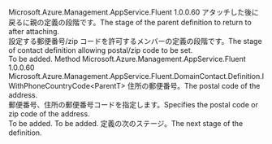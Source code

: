 <Type Name="IWithPostalCode&lt;ParentT&gt;" FullName="Microsoft.Azure.Management.AppService.Fluent.DomainContact.Definition.IWithPostalCode&lt;ParentT&gt;">
  <TypeSignature Language="C#" Value="public interface IWithPostalCode&lt;ParentT&gt;" />
  <TypeSignature Language="ILAsm" Value=".class public interface auto ansi abstract IWithPostalCode`1&lt;ParentT&gt;" />
  <TypeSignature Language="DocId" Value="T:Microsoft.Azure.Management.AppService.Fluent.DomainContact.Definition.IWithPostalCode`1" />
  <TypeSignature Language="VB.NET" Value="Public Interface IWithPostalCode(Of ParentT)" />
  <TypeSignature Language="F#" Value="type IWithPostalCode&lt;'ParentT&gt; = interface" />
  <AssemblyInfo>
    <AssemblyName>Microsoft.Azure.Management.AppService.Fluent</AssemblyName>
    <AssemblyVersion>1.0.0.60</AssemblyVersion>
  </AssemblyInfo>
  <TypeParameters>
    <TypeParameter Name="ParentT" />
  </TypeParameters>
  <Interfaces />
  <Docs>
    <typeparam name="ParentT"><span data-ttu-id="cf305-101">アタッチした後に戻るに親の定義の段階です。</span><span class="sxs-lookup"><span data-stu-id="cf305-101">The stage of the parent definition to return to after attaching.</span></span></typeparam>
    <summary>
            <span data-ttu-id="cf305-102">設定する郵便番号/zip コードを許可するメンバーの定義の段階です。</span><span class="sxs-lookup"><span data-stu-id="cf305-102">The stage of contact definition allowing postal/zip code to be set.</span></span>
            </summary>
    <remarks>To be added.</remarks>
  </Docs>
  <Members>
    <Member MemberName="WithPostalCode">
      <MemberSignature Language="C#" Value="public Microsoft.Azure.Management.AppService.Fluent.DomainContact.Definition.IWithPhoneCountryCode&lt;ParentT&gt; WithPostalCode (string postalCode);" />
      <MemberSignature Language="ILAsm" Value=".method public hidebysig newslot virtual instance class Microsoft.Azure.Management.AppService.Fluent.DomainContact.Definition.IWithPhoneCountryCode`1&lt;!ParentT&gt; WithPostalCode(string postalCode) cil managed" />
      <MemberSignature Language="DocId" Value="M:Microsoft.Azure.Management.AppService.Fluent.DomainContact.Definition.IWithPostalCode`1.WithPostalCode(System.String)" />
      <MemberSignature Language="VB.NET" Value="Public Function WithPostalCode (postalCode As String) As IWithPhoneCountryCode(Of ParentT)" />
      <MemberSignature Language="F#" Value="abstract member WithPostalCode : string -&gt; Microsoft.Azure.Management.AppService.Fluent.DomainContact.Definition.IWithPhoneCountryCode&lt;'ParentT&gt;" Usage="iWithPostalCode.WithPostalCode postalCode" />
      <MemberType>Method</MemberType>
      <AssemblyInfo>
        <AssemblyName>Microsoft.Azure.Management.AppService.Fluent</AssemblyName>
        <AssemblyVersion>1.0.0.60</AssemblyVersion>
      </AssemblyInfo>
      <ReturnValue>
        <ReturnType>Microsoft.Azure.Management.AppService.Fluent.DomainContact.Definition.IWithPhoneCountryCode&lt;ParentT&gt;</ReturnType>
      </ReturnValue>
      <Parameters>
        <Parameter Name="postalCode" Type="System.String" />
      </Parameters>
      <Docs>
        <param name="postalCode"><span data-ttu-id="cf305-103">住所の郵便番号。</span><span class="sxs-lookup"><span data-stu-id="cf305-103">The postal code of the address.</span></span></param>
        <summary>
            <span data-ttu-id="cf305-104">郵便番号、住所の郵便番号コードを指定します。</span><span class="sxs-lookup"><span data-stu-id="cf305-104">Specifies the postal code or zip code of the address.</span></span>
            </summary>
        <returns>To be added.</returns>
        <remarks>To be added.</remarks>
        <return><span data-ttu-id="cf305-105">定義の次のステージ。</span><span class="sxs-lookup"><span data-stu-id="cf305-105">The next stage of the definition.</span></span></return>
      </Docs>
    </Member>
  </Members>
</Type>